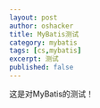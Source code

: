 ```yaml
---
layout: post 
author: oshacker
title: MyBatis测试
category: mybatis
tags: [cs,mybatis]
excerpt: 测试
published: false
---
```


这是对MyBatis的测试！
